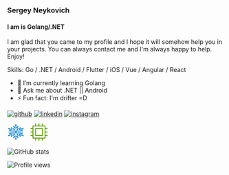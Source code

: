 ### Sergey Neykovich
#### I am is Golang/.NET

I am glad that you came to my profile and I hope it will somehow help you in your projects. You can always contact me and I'm always happy to help.
Enjoy!

Skills: Go / .NET / Android / Flutter / iOS / Vue / Angular / React

- 🌱 I’m currently learning Golang 
- 💬 Ask me about .NET || Android
- ⚡ Fun fact: I'm drifter =D 


[<img src='https://cdn.jsdelivr.net/npm/simple-icons@3.0.1/icons/github.svg' alt='github' height='40'>](https://github.com/sneiko)  [<img src='https://cdn.jsdelivr.net/npm/simple-icons@3.0.1/icons/linkedin.svg' alt='linkedin' height='40'>](https://www.linkedin.com/in/https://www.linkedin.com/in/neiko//)  [<img src='https://cdn.jsdelivr.net/npm/simple-icons@3.0.1/icons/instagram.svg' alt='instagram' height='40'>](https://www.instagram.com/s.neiko/)  

<a href='https://archiveprogram.github.com/'><img src='https://raw.githubusercontent.com/acervenky/animated-github-badges/master/assets/acbadge.gif' width='40' height='40'></a> <a href='https://docs.github.com/en/developers'><img src='https://raw.githubusercontent.com/acervenky/animated-github-badges/master/assets/devbadge.gif' width='40' height='40'></a> 

![GitHub stats](https://github-readme-stats.vercel.app/api?username=sneiko&show_icons=true)  

![Profile views](https://gpvc.arturio.dev/sneiko)  

